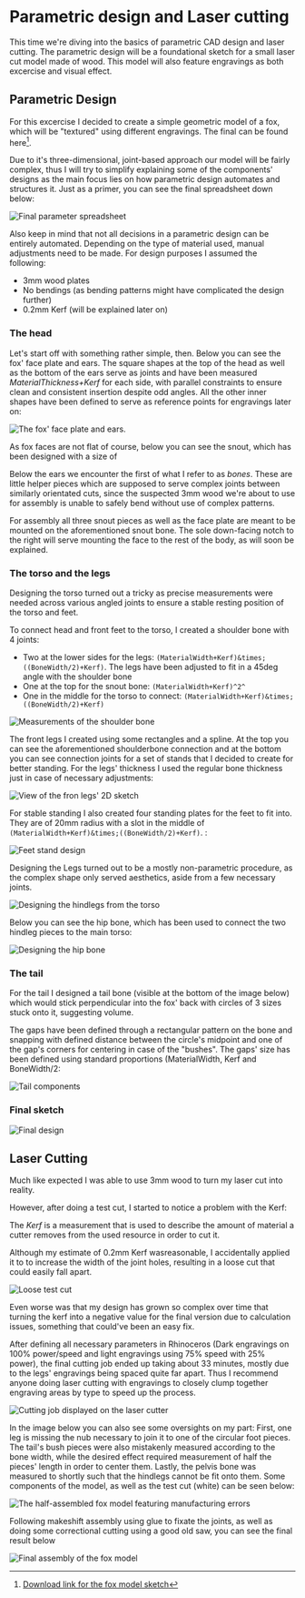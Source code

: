 [^cadsketch]: [Download link for the fox model sketch](../download/foxfigure.dxf)

# Parametric design and Laser cutting

This time we're diving into the basics of parametric CAD design and laser cutting. The parametric design will be a foundational sketch for a small laser cut model made of wood. This model will also feature engravings as both excercise and visual effect.

## Parametric Design

For this excercise I decided to create a simple geometric model of a fox, which will be "textured" using different engravings. The final can be found here[^cadsketch].

Due to it's three-dimensional, joint-based approach our model will be fairly complex, thus I will try to simplify explaining some of the components' designs as the main focus lies on how parametric design automates and structures it. Just as a primer, you can see the final spreadsheet down below:

![Final parameter spreadsheet](../img/lesson3/spreadsheet.png)

Also keep in mind that not all decisions in a parametric design can be entirely automated. Depending on the type of material used, manual adjustments need to be made. For design purposes I assumed the following:

- 3mm wood plates
- No bendings (as bending patterns might have complicated the design further)
- 0.2mm Kerf (will be explained later on)

### The head

Let's start off with something rather simple, then. Below you can see the fox' face plate and ears. The square shapes at the top of the head as well as the bottom of the ears serve as joints and have been measured *MaterialThickness+Kerf* for each side, with parallel constraints to ensure clean and consistent insertion despite odd angles. All the other inner shapes have been defined to serve as reference points for engravings later on:

![The fox' face plate and ears.](../img/lesson3/foxface.png)

As fox faces are not flat of course, below you can see the snout, which has been designed with a size of

Below the ears we encounter the first of what I refer to as *bones*. These are little helper pieces which are supposed to serve complex joints between similarly orientated cuts, since the suspected 3mm wood we're about to use for assembly is unable to safely bend without use of complex patterns.

For assembly all three snout pieces as well as the face plate are meant to be mounted on the aforementioned snout bone. The sole down-facing notch to the right will serve mounting the face to the rest of the body, as will soon be explained.

### The torso and the legs

Designing the torso turned out a tricky as precise measurements were needed across various angled joints to ensure a stable resting position of the torso and feet.

To connect head and front feet to the torso, I created a shoulder bone with 4 joints:

- Two at the lower sides for the legs: `(MaterialWidth+Kerf)&times;((BoneWidth/2)+Kerf)`. The legs have been adjusted to fit in a 45deg angle with the shoulder bone
- One at the top for the snout bone: `(MaterialWidth+Kerf)^2^`
- One in the middle for the torso to connect: `(MaterialWidth+Kerf)&times;((BoneWidth/2)+Kerf)` 

![Measurements of the shoulder bone](../img/lesson3/shoulderbone.png)

The front legs I created using some rectangles and a spline. At the top you can see the aforementioned shoulderbone connection and at the bottom you can see connection joints for a set of stands that I decided to create for better standing. For the legs' thickness I used the regular bone thickness just in case of necessary adjustments:

![View of the fron legs' 2D sketch](../img/lesson3/frontlegs.png)

For stable standing I also created four standing plates for the feet to fit into. They are of 20mm radius with a slot in the middle of `(MaterialWidth+Kerf)&times;((BoneWidth/2)+Kerf)`. :

![Feet stand design](../img/lesson3/feetstands.png)

Designing the Legs turned out to be a mostly non-parametric procedure, as the complex shape only served aesthetics, aside from a few necessary joints.

![Designing the hindlegs from the torso](../img/lesson3/hindleg_measurements.png)

Below you can see the hip bone, which has been used to connect the two hindleg pieces to the main torso:

![Designing the hip bone](../img/lesson3/hipbone.png)

### The tail

For the tail I designed a tail bone (visible at the bottom of the image below) which would stick perpendicular into the fox' back with circles of 3 sizes stuck onto it, suggesting volume.

The gaps have been defined through a rectangular pattern on the bone and snapping with defined distance between the circle's midpoint and one of the gap's corners for centering in case of the "bushes". The gaps' size has been defined using standard proportions (MaterialWidth, Kerf and BoneWidth/2:

![Tail components](../img/lesson3/tail.png)

### Final sketch

![Final design](../img/lesson3/fox_final.png)

## Laser Cutting
   
Much like expected I was able to use 3mm wood to turn my laser cut into reality.

However, after doing a test cut, I started to notice a problem with the Kerf:

The *Kerf* is a measurement that is used to describe the amount of material a cutter removes from the used resource in order to cut it.

Although my estimate of 0.2mm Kerf wasreasonable, I accidentally applied it to to increase the width of the joint holes, resulting in a loose cut that could easily fall apart.

![Loose test cut](../img/lesson3/testcut.jpg)

Even worse was that my design has grown so complex over time that turning the kerf into a negative value for the final version due to calculation issues, something that could've been an easy fix.

After defining all necessary parameters in Rhinoceros (Dark engravings on 100% power/speed and light engravings using 75% speed with 25% power), the final cutting job ended up taking about 33 minutes, mostly due to the legs' engravings being spaced quite far apart. Thus I recommend anyone doing laser cutting with engravings to closely clump together engraving areas by type to speed up the process.

![Cutting job displayed on the laser cutter](../img/lesson3/jobtime.jpg)

In the image below you can also see some oversights on my part: First, one leg is missing the nub necessary to join it to one of the circular foot pieces. The tail's bush pieces were also mistakenly measured according to the bone width, while the desired effect required measurement of half the pieces' length in order to center them. Lastly, the pelvis bone was measured to shortly such that the hindlegs cannot be fit onto them. Some components of the model, as well as the test cut (white) can be seen below:

![The half-assembled fox model featuring manufacturing errors](../img/lesson3/components.jpg)

Following makeshift assembly using glue to fixate the joints, as well as doing some correctional cutting using a good old saw, you can see the final result below

![Final assembly of the fox model](../img/lesson3/model_final.png)
